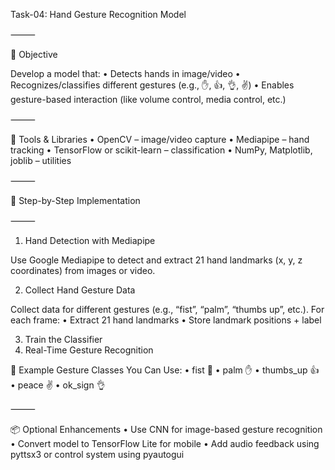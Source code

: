 Task-04: Hand Gesture Recognition Model

⸻

🎯 Objective

Develop a model that:
	•	Detects hands in image/video
	•	Recognizes/classifies different gestures (e.g., ✋, 👍, 👌, ✌️)
	•	Enables gesture-based interaction (like volume control, media control, etc.)

⸻

🧰 Tools & Libraries
	•	OpenCV – image/video capture
	•	Mediapipe – hand tracking
	•	TensorFlow or scikit-learn – classification
	•	NumPy, Matplotlib, joblib – utilities

⸻

🔶 Step-by-Step Implementation

⸻

1. Hand Detection with Mediapipe

Use Google Mediapipe to detect and extract 21 hand landmarks (x, y, z coordinates) from images or video.

2. Collect Hand Gesture Data

Collect data for different gestures (e.g., “fist”, “palm”, “thumbs up”, etc.). For each frame:
	•	Extract 21 hand landmarks
	•	Store landmark positions + label

 3. Train the Classifier
 4. Real-Time Gesture Recognition

🧪 Example Gesture Classes You Can Use:
	•	fist 👊
	•	palm ✋
	•	thumbs_up 👍
	•	peace ✌️
	•	ok_sign 👌

⸻

📦 Optional Enhancements
	•	Use CNN for image-based gesture recognition
	•	Convert model to TensorFlow Lite for mobile
	•	Add audio feedback using pyttsx3 or control system using pyautogui
